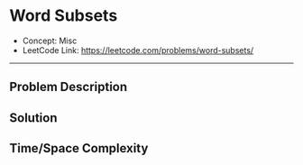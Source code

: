 # Word Subsets

- Concept: Misc
- LeetCode Link: https://leetcode.com/problems/word-subsets/

---

## Problem Description

## Solution

## Time/Space Complexity

